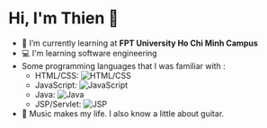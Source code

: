 # **Hi, I'm Thien** 👋

- :notebook: I’m currently learning at **FPT University Ho Chi Minh Campus**
- :computer: I'm learning software engineering
- Some programming languages that I was familiar with :
  - HTML/CSS: ![HTML/CSS](https://www.google.com/url?sa=i&url=https%3A%2F%2Fletdiv.com%2Fkhoa-hoc-html-css%2F&psig=AOvVaw2IAE1KEpaSvDKyHXMbJH13&ust=1669104233873000&source=images&cd=vfe&ved=0CBAQjRxqFwoTCNjx7fnnvvsCFQAAAAAdAAAAABAE)
  - JavaScript: ![JavaScript](https://www.google.com/url?sa=i&url=https%3A%2F%2Ftek4.vn%2Flap-trinh-javascript-tu-co-ban-den-nang-cao&psig=AOvVaw0edWzk_5xrloPNsj8V3B-O&ust=1669104281636000&source=images&cd=vfe&ved=0CBAQjRxqFwoTCOiGvJDovvsCFQAAAAAdAAAAABAK)
  - Java: ![Java](https://www.google.com/url?sa=i&url=https%3A%2F%2Fen.wikipedia.org%2Fwiki%2FJava_%2528programming_language%2529&psig=AOvVaw0i6wY2k6g28pvUAwPBBePQ&ust=1669104320557000&source=images&cd=vfe&ved=0CBAQjRxqFwoTCNC49aLovvsCFQAAAAAdAAAAABAE)
  - JSP/Servlet: ![JSP](https://www.google.com/url?sa=i&url=https%3A%2F%2Fwww.seekpng.com%2Fima%2Fu2w7y3q8u2o0a9e6%2F&psig=AOvVaw2QB6rppLGHX4Bin9fH-kSJ&ust=1669104357693000&source=images&cd=vfe&ved=0CBAQjRxqFwoTCPik3bTovvsCFQAAAAAdAAAAABAE)
- :guitar: Music makes my life. I also know a little about guitar.

<!--
**thien1811/thien1811** is a ✨ _special_ ✨ repository because its `README.md` (this file) appears on your GitHub profile.

Here are some ideas to get you started:

- 🔭 I’m currently working on ...

- 👯 I’m looking to collaborate on ...
- 🤔 I’m looking for help with ...
- 💬 Ask me about ...
- 📫 How to reach me: ...
- 😄 Pronouns: ...
- ⚡ Fun fact: ...
-->
